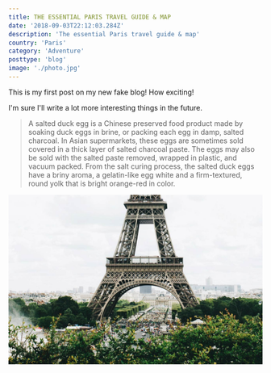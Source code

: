 ```yaml
---
title: THE ESSENTIAL PARIS TRAVEL GUIDE & MAP
date: '2018-09-03T22:12:03.284Z'
description: 'The essential Paris travel guide & map'
country: 'Paris'
category: 'Adventure'
posttype: 'blog'
image: './photo.jpg'
---
```


This is my first post on my new fake blog! How exciting!

I'm sure I'll write a lot more interesting things in the future.

> A salted duck egg is a Chinese preserved food product made by soaking duck
> eggs in brine, or packing each egg in damp, salted charcoal. In Asian
> supermarkets, these eggs are sometimes sold covered in a thick layer of salted
> charcoal paste. The eggs may also be sold with the salted paste removed,
> wrapped in plastic, and vacuum packed. From the salt curing process, the
> salted duck eggs have a briny aroma, a gelatin-like egg white and a
> firm-textured, round yolk that is bright orange-red in color.

![Photo](./photo.jpg)
